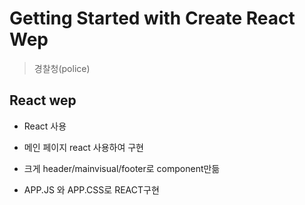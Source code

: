 # Getting Started with Create React Wep
> 경찰청(police)
## React wep
* React 사용

* 메인 페이지 react 사용하여 구현

* 크게 header/mainvisual/footer로 component만듦

* APP.JS 와 APP.CSS로 REACT구현
